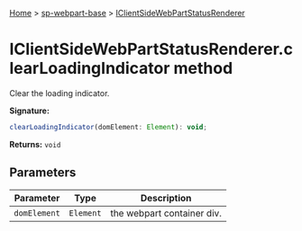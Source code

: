 <!-- docId=sp-webpart-base.iclientsidewebpartstatusrenderer.clearloadingindicator -->

[Home](./index.md) &gt; [sp-webpart-base](./sp-webpart-base.md) &gt; [IClientSideWebPartStatusRenderer](./sp-webpart-base.iclientsidewebpartstatusrenderer.md)

# IClientSideWebPartStatusRenderer.clearLoadingIndicator method

Clear the loading indicator.

**Signature:**
```javascript
clearLoadingIndicator(domElement: Element): void;
```
**Returns:** `void`


## Parameters

|  Parameter | Type | Description |
|  --- | --- | --- |
|  `domElement` | `Element` | the webpart container div. |

